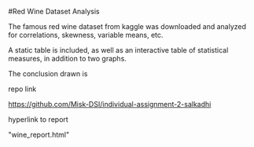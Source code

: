 #Red Wine Dataset Analysis

The famous red wine dataset from kaggle was downloaded and analyzed for correlations, skewness, variable means, etc.

A static table is included, as well as an interactive table of statistical measures, in addition to two graphs.

The conclusion drawn is

repo link

https://github.com/Misk-DSI/individual-assignment-2-salkadhi

hyperlink to report

"wine_report.html"


